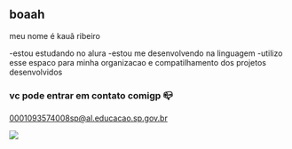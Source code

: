 ## boaah

meu nome é kauã ribeiro

-estou estudando no alura
-estou me desenvolvendo na linguagem 
-utilizo esse espaco para minha organizacao e compatilhamento dos projetos desenvolvidos

### vc pode entrar em contato comigp 📪

0001093574008sp@al.educacao.sp.gov.br




![](https://media1.tenor.com/m/_t6rRbfUL1kAAAAC/family.gif)
